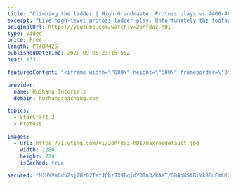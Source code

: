 ```yaml
---
title: "Climbing the ladder | High Grandmaster Protoss plays vs 4400-4800 players"
excerpt: "Live high-level protoss ladder play. Unfortunately the footage came out quite choppy at some points and I was considering just not posting today, but I will post it anyways in case a few of you want to watch still. I'm trying to figure out what the cause of the lag is and hopefully I can get some cleaner"
originalUrl: https://youtube.com/watch?v=2ohfdaz-hDI
type: video
price: Free
length: PT48M42S
publishedDateTime: 2020-09-05T23:15:55Z
heat: 133

featuredContent: "<iframe width=\"800\" height=\"500\" frameborder=\"0\" src=\"https://www.youtube.com/embed/2ohfdaz-hDI\" allow=\"accelerometer; autoplay; encrypted-media; gyroscope; picture-in-picture\" allowfullscreen></iframe>"

provider:
  name: HuShang Tutorials
  domain: hushangcoaching.com

topics:
  - StarCraft 2
  - Protoss

images:
  - url: https://i.ytimg.com/vi/2ohfdaz-hDI/maxresdefault.jpg
    width: 1280
    height: 720
    isCached: true

secured: "M1HYVm6du2sjZHz02TatJ0bz7X9BqjdY0Tn3/kAeT/O84qKStBiYk8BuFmLKKCJS8v7wYs5PSEGle9YUuM39dxTlHZ1UwOpGwblzvDtgacY7lxjVjkWFaE+MuxvL8VQvNkdXdCQ2R46CTYY8F4dXZ0zr9/9TtuPJUmZ9Jzze8+UFWyYCrhoMxVhIfYlNMCXHhqzAHV/YUxT6T69Mnpfxn23UZbROJP2kfw5SjRv1n+HqSTbASN0denzdlI98/1Z9wBBgYnkyQeZc7YyCvJhEZeKqcl8sJsIn5vd2rP+gixDLzHFK94IHIhUAmA3o3InuaRZTxu/3RKSTCSB+lz52TAHuJbfyySHaEIxmSX/hYzVjtIwfZJuwE86ksFGnhW47rBU7bO9tvMR6Dm54ODc5SVaMA1RlCPo0sGbq8XQoa+E=;JBenoQ6NcKx+G9nJoJuSRQ=="
---
```


